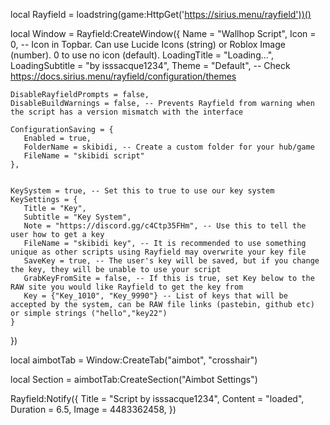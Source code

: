 local Rayfield = loadstring(game:HttpGet('https://sirius.menu/rayfield'))()


local Window = Rayfield:CreateWindow({
    Name = "Wallhop Script",
    Icon = 0, -- Icon in Topbar. Can use Lucide Icons (string) or Roblox Image (number). 0 to use no icon (default).
    LoadingTitle = "Loading...",
    LoadingSubtitle = "by isssacque1234",
    Theme = "Default", -- Check https://docs.sirius.menu/rayfield/configuration/themes
 
    DisableRayfieldPrompts = false,
    DisableBuildWarnings = false, -- Prevents Rayfield from warning when the script has a version mismatch with the interface
 
    ConfigurationSaving = {
       Enabled = true,
       FolderName = skibidi, -- Create a custom folder for your hub/game
       FileName = "skibidi script"
    },

 
    KeySystem = true, -- Set this to true to use our key system
    KeySettings = {
       Title = "Key",
       Subtitle = "Key System",
       Note = "https://discord.gg/c4Ctp35FHm", -- Use this to tell the user how to get a key
       FileName = "skibidi key", -- It is recommended to use something unique as other scripts using Rayfield may overwrite your key file
       SaveKey = true, -- The user's key will be saved, but if you change the key, they will be unable to use your script
       GrabKeyFromSite = false, -- If this is true, set Key below to the RAW site you would like Rayfield to get the key from
       Key = {"Key_1010", "Key_9990"} -- List of keys that will be accepted by the system, can be RAW file links (pastebin, github etc) or simple strings ("hello","key22")
    }
 }) 



 local aimbotTab = Window:CreateTab("aimbot", "crosshair")

 local Section = aimbotTab:CreateSection("Aimbot Settings")





 Rayfield:Notify({
    Title = "Script by isssacque1234",
    Content = "loaded",
    Duration = 6.5,
    Image = 4483362458,
 })
